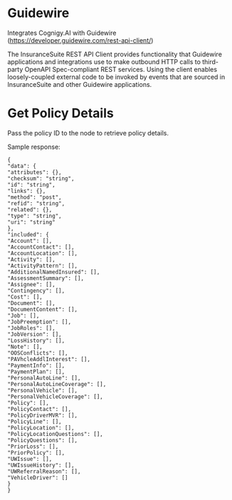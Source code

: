 ﻿
# Guidewire

Integrates Cognigy.AI with Guidewire (https://developer.guidewire.com/rest-api-client/)

The InsuranceSuite REST API Client provides functionality that Guidewire applications and integrations use to make outbound HTTP calls to third-party OpenAPI Spec-compliant REST services. Using the client enables loosely-coupled external code to be invoked by events that are sourced in InsuranceSuite and other Guidewire applications.

# Get Policy Details

Pass the policy ID to the node to retrieve policy details. 

Sample response: 
```
{
"data": {
"attributes": {},
"checksum": "string",
"id": "string",
"links": {},
"method": "post",
"refid": "string",
"related": {},
"type": "string",
"uri": "string"
},
"included": {
"Account": [],
"AccountContact": [],
"AccountLocation": [],
"Activity": [],
"ActivityPattern": [],
"AdditionalNamedInsured": [],
"AssessmentSummary": [],
"Assignee": [],
"Contingency": [],
"Cost": [],
"Document": [],
"DocumentContent": [],
"Job": [],
"JobPreemption": [],
"JobRoles": [],
"JobVersion": [],
"LossHistory": [],
"Note": [],
"OOSConflicts": [],
"PAVhcleAddlInterest": [],
"PaymentInfo": [],
"PaymentPlan": [],
"PersonalAutoLine": [],
"PersonalAutoLineCoverage": [],
"PersonalVehicle": [],
"PersonalVehicleCoverage": [],
"Policy": [],
"PolicyContact": [],
"PolicyDriverMVR": [],
"PolicyLine": [],
"PolicyLocation": [],
"PolicyLocationQuestions": [],
"PolicyQuestions": [],
"PriorLoss": [],
"PriorPolicy": [],
"UWIssue": [],
"UWIssueHistory": [],
"UWReferralReason": [],
"VehicleDriver": []
}
} 
```